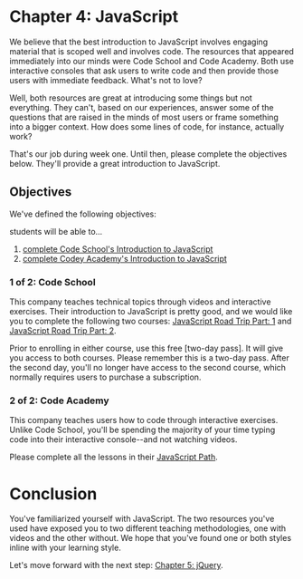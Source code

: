 # Chapter 4: JavaScript
We believe that the best introduction to JavaScript involves engaging material that is scoped well and involves code. The resources that appeared immediately into our minds were Code School and Code Academy. Both use interactive consoles that ask users to write code and then provide those users with immediate feedback. What's not to love? 

Well, both resources are great at introducing some things but not everything. They can't, based on our experiences, answer some of the questions that are raised in the minds of most users or frame something into a bigger context. How does some lines of code, for instance, actually work? 

That's our job during week one. Until then, please complete the objectives below. They'll provide a great introduction to JavaScript.  

## Objectives 
We've defined the following objectives: 

students will be able to...

1. [complete Code School's Introduction to JavaScript][1]
2. [complete Codey Academy's Introduction to JavaScript][2]

### 1 of 2: Code School
This company teaches technical topics through videos and interactive exercises. Their introduction to JavaScript is pretty good, and we would like you to complete the following two courses: [JavaScript Road Trip Part: 1][11] and [JavaScript Road Trip Part: 2][11]. 

Prior to enrolling in either course, use this free [two-day pass]. It will give you access to both courses. Please remember this is a two-day pass. After the second day, you'll no longer have access to the second course, which normally requires users to purchase a subscription. 

### 2 of 2: Code Academy
This company teaches users how to code through interactive exercises. Unlike Code School, you'll be spending the majority of your time typing code into their interactive console--and not watching videos. 

Please complete all the lessons in their [JavaScript Path][21]. 

# Conclusion
You've familiarized yourself with JavaScript. The two resources you've used have exposed you to two different teaching methodologies, one with videos and the other without. We hope that you've found one or both styles inline with your learning style. 

Let's move forward with the next step: [Chapter 5: jQuery][next-page].

[1]: 1-of-2-code-school
[11]: https://www.codeschool.com/paths/javascript
[2]: 2-0f-2-code-academy
[21]: http://www.codecademy.com/tracks/javascript
[3]: https://github.com/gSchool-lab/content/tree/master/_00_pre-course/_05_jquery

[next-page]: ../_05_jquery/readme.md